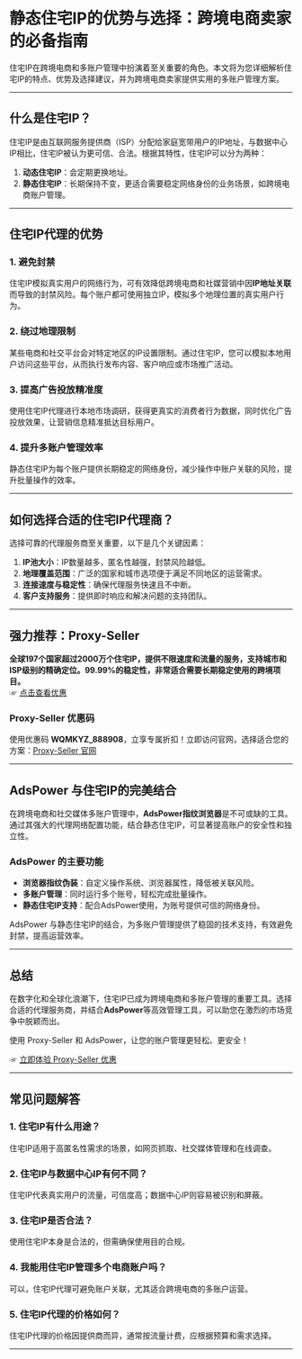 # 静态住宅IP的优势与选择：跨境电商卖家的必备指南

住宅IP在跨境电商和多账户管理中扮演着至关重要的角色。本文将为您详细解析住宅IP的特点、优势及选择建议，并为跨境电商卖家提供实用的多账户管理方案。

---

## 什么是住宅IP？

住宅IP是由互联网服务提供商（ISP）分配给家庭宽带用户的IP地址，与数据中心IP相比，住宅IP被认为更可信、合法。根据其特性，住宅IP可以分为两种：

1. **动态住宅IP**：会定期更换地址。
2. **静态住宅IP**：长期保持不变，更适合需要稳定网络身份的业务场景，如跨境电商账户管理。

---

## 住宅IP代理的优势

### 1. 避免封禁
住宅IP模拟真实用户的网络行为，可有效降低跨境电商和社媒营销中因**IP地址关联**而导致的封禁风险。每个账户都可使用独立IP，模拟多个地理位置的真实用户行为。

### 2. 绕过地理限制
某些电商和社交平台会对特定地区的IP设置限制。通过住宅IP，您可以模拟本地用户访问这些平台，从而执行发布内容、客户响应或市场推广活动。

### 3. 提高广告投放精准度
使用住宅IP代理进行本地市场调研，获得更真实的消费者行为数据，同时优化广告投放效果，让营销信息精准抵达目标用户。

### 4. 提升多账户管理效率
静态住宅IP为每个账户提供长期稳定的网络身份，减少操作中账户关联的风险，提升批量操作的效率。

---

## 如何选择合适的住宅IP代理商？

选择可靠的代理服务商至关重要，以下是几个关键因素：

1. **IP池大小**：IP数量越多，匿名性越强，封禁风险越低。
2. **地理覆盖范围**：广泛的国家和城市选项便于满足不同地区的运营需求。
3. **连接速度与稳定性**：确保代理服务快速且不中断。
4. **客户支持服务**：提供即时响应和解决问题的支持团队。

---

## 强力推荐：Proxy-Seller

**全球197个国家超过2000万个住宅IP，提供不限速度和流量的服务，支持城市和ISP级别的精确定位。99.99%的稳定性，非常适合需要长期稳定使用的跨境项目。**  
☞ [点击查看优惠](https://bit.ly/proxy-seller-coupon)

### Proxy-Seller 优惠码
使用优惠码 **WQMKYZ_888908**，立享专属折扣！立即访问官网，选择适合您的方案：[Proxy-Seller 官网](https://bit.ly/proxy-seller-coupon)

---

## AdsPower 与住宅IP的完美结合

在跨境电商和社交媒体多账户管理中，**AdsPower指纹浏览器**是不可或缺的工具。通过其强大的代理网络配置功能，结合静态住宅IP，可显著提高账户的安全性和独立性。

### AdsPower 的主要功能
- **浏览器指纹伪装**：自定义操作系统、浏览器属性，降低被关联风险。
- **多账户管理**：同时运行多个账号，轻松完成批量操作。
- **静态住宅IP支持**：配合AdsPower使用，为账号提供可信的网络身份。

AdsPower 与静态住宅IP的结合，为多账户管理提供了稳固的技术支持，有效避免封禁，提高运营效率。

---

## 总结

在数字化和全球化浪潮下，住宅IP已成为跨境电商和多账户管理的重要工具。选择合适的代理服务商，并结合**AdsPower**等高效管理工具，可以助您在激烈的市场竞争中脱颖而出。

使用 Proxy-Seller 和 AdsPower，让您的账户管理更轻松、更安全！

☞ [立即体验 Proxy-Seller 优惠](https://bit.ly/proxy-seller-coupon)

---

## 常见问题解答

### 1. 住宅IP有什么用途？
住宅IP适用于高匿名性需求的场景，如网页抓取、社交媒体管理和在线调查。

### 2. 住宅IP与数据中心IP有何不同？
住宅IP代表真实用户的流量，可信度高；数据中心IP则容易被识别和屏蔽。

### 3. 住宅IP是否合法？
使用住宅IP本身是合法的，但需确保使用目的合规。

### 4. 我能用住宅IP管理多个电商账户吗？
可以，住宅IP代理可避免账户关联，尤其适合跨境电商的多账户运营。

### 5. 住宅IP代理的价格如何？
住宅IP代理的价格因提供商而异，通常按流量计费，应根据预算和需求选择。

---
